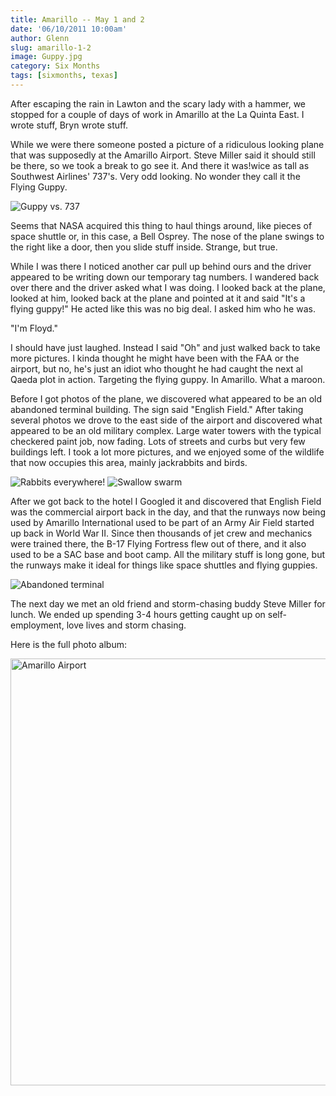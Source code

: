 ```yaml
---
title: Amarillo -- May 1 and 2
date: '06/10/2011 10:00am'
author: Glenn
slug: amarillo-1-2
image: Guppy.jpg
category: Six Months
tags: [sixmonths, texas]
---
```

After escaping the rain in Lawton and the scary lady with a hammer, we stopped for a couple of days of work in Amarillo at the La Quinta East. I wrote stuff, Bryn wrote stuff.

While we were there someone posted a picture of a ridiculous looking plane that was supposedly at the Amarillo Airport. Steve Miller said it should still be there, so we took a break to go see it. And there it was!wice as tall as Southwest Airlines' 737's. Very odd looking. No wonder they call it the Flying Guppy.

![Guppy vs. 737](http://i.imgur.com/PBkMAQD.jpg)

Seems that NASA acquired this thing to haul things around, like pieces of space shuttle or, in this case, a Bell Osprey. The nose of the plane swings to the right like a door, then you slide stuff inside. Strange, but true.

While I was there I noticed another car pull up behind ours and the driver appeared to be writing down our temporary tag numbers. I wandered back over there and the driver asked what I was doing. I looked back at the plane, looked at him, looked back at the plane and pointed at it and said "It's a flying guppy!" He acted like this was no big deal. I asked him who he was.

"I'm Floyd."

I should have just laughed. Instead I said "Oh" and just walked back to take more pictures. I kinda thought he might have been with the FAA or the airport, but no, he's just an idiot who thought he had caught the next al Qaeda plot in action. Targeting the flying guppy. In Amarillo. What a maroon.

Before I got photos of the plane, we discovered what appeared to be an old abandoned terminal building. The sign said "English Field." After taking several photos we drove to the east side of the airport and discovered what appeared to be an old military complex. Large water towers with the typical checkered paint job, now fading. Lots of streets and curbs but very few buildings left. I took a lot more pictures, and we enjoyed some of the wildlife that now occupies this area, mainly jackrabbits and birds.

![Rabbits everywhere!](http://i.imgur.com/ZhQW4mp.jpg)
![Swallow swarm](http://i.imgur.com/xBHdP4M.jpg)

After we got back to the hotel I Googled it and discovered that English Field was the commercial airport back in the day, and that the runways now being used by Amarillo International used to be part of an Army Air Field started up back in World War II. Since then thousands of jet crew and mechanics were trained there, the B-17 Flying Fortress flew out of there, and it also used to be a SAC base and boot camp. All the military stuff is long gone, but the runways make it ideal for things like space shuttles and flying guppies.

![Abandoned terminal](http://i.imgur.com/AwFBNaZ.jpg)

The next day we met an old friend and storm-chasing buddy Steve Miller for lunch. We ended up spending 3-4 hours getting caught up on self-employment, love lives and storm chasing.

Here is the full photo album:

<a data-flickr-embed="true" data-header="true" data-footer="true"  href="https://www.flickr.com/photos/vagabondians/albums/72157626533195207" title="Amarillo Airport"><img src="https://farm4.staticflickr.com/3340/5692525260_597b66b152_b.jpg" width="1024" height="683" alt="Amarillo Airport"></a><script async src="//embedr.flickr.com/assets/client-code.js" charset="utf-8"></script>